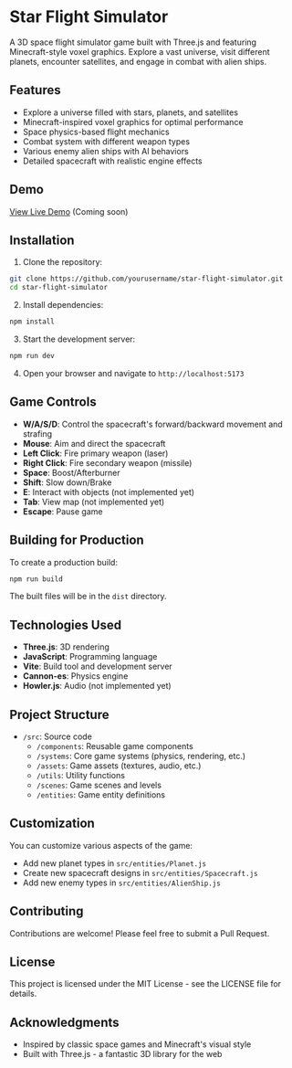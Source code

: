 # Star Flight Simulator

A 3D space flight simulator game built with Three.js and featuring Minecraft-style voxel graphics. Explore a vast universe, visit different planets, encounter satellites, and engage in combat with alien ships.

## Features

- Explore a universe filled with stars, planets, and satellites
- Minecraft-inspired voxel graphics for optimal performance
- Space physics-based flight mechanics
- Combat system with different weapon types
- Various enemy alien ships with AI behaviors
- Detailed spacecraft with realistic engine effects

## Demo

[View Live Demo](#) (Coming soon)

## Installation

1. Clone the repository:
```bash
git clone https://github.com/yourusername/star-flight-simulator.git
cd star-flight-simulator
```

2. Install dependencies:
```bash
npm install
```

3. Start the development server:
```bash
npm run dev
```

4. Open your browser and navigate to `http://localhost:5173`

## Game Controls

- **W/A/S/D**: Control the spacecraft's forward/backward movement and strafing
- **Mouse**: Aim and direct the spacecraft
- **Left Click**: Fire primary weapon (laser)
- **Right Click**: Fire secondary weapon (missile)
- **Space**: Boost/Afterburner
- **Shift**: Slow down/Brake
- **E**: Interact with objects (not implemented yet)
- **Tab**: View map (not implemented yet)
- **Escape**: Pause game

## Building for Production

To create a production build:

```bash
npm run build
```

The built files will be in the `dist` directory.

## Technologies Used

- **Three.js**: 3D rendering
- **JavaScript**: Programming language
- **Vite**: Build tool and development server
- **Cannon-es**: Physics engine
- **Howler.js**: Audio (not implemented yet)

## Project Structure

- `/src`: Source code
  - `/components`: Reusable game components
  - `/systems`: Core game systems (physics, rendering, etc.)
  - `/assets`: Game assets (textures, audio, etc.)
  - `/utils`: Utility functions
  - `/scenes`: Game scenes and levels
  - `/entities`: Game entity definitions

## Customization

You can customize various aspects of the game:

- Add new planet types in `src/entities/Planet.js`
- Create new spacecraft designs in `src/entities/Spacecraft.js`
- Add new enemy types in `src/entities/AlienShip.js`

## Contributing

Contributions are welcome! Please feel free to submit a Pull Request.

## License

This project is licensed under the MIT License - see the LICENSE file for details.

## Acknowledgments

- Inspired by classic space games and Minecraft's visual style
- Built with Three.js - a fantastic 3D library for the web 